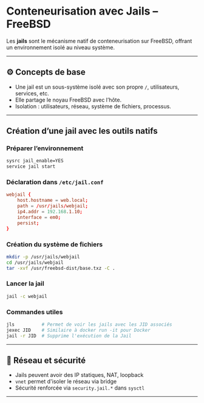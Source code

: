 # Conteneurisation avec Jails – FreeBSD

Les **jails** sont le mécanisme natif de conteneurisation sur FreeBSD, offrant un environnement isolé au niveau système.

---

## ⚙️ Concepts de base

- Une jail est un sous-système isolé avec son propre `/`, utilisateurs, services, etc.
- Elle partage le noyau FreeBSD avec l’hôte.
- Isolation : utilisateurs, réseau, système de fichiers, processus.

---

## Création d’une jail avec les outils natifs

### Préparer l’environnement

```bash
sysrc jail_enable=YES
service jail start
```

### Déclaration dans `/etc/jail.conf`

```conf
webjail {
    host.hostname = web.local;
    path = /usr/jails/webjail;
    ip4.addr = 192.168.1.10;
    interface = em0;
    persist;
}
```

### Création du système de fichiers

```bash
mkdir -p /usr/jails/webjail
cd /usr/jails/webjail
tar -xvf /usr/freebsd-dist/base.txz -C .
```

### Lancer la jail

```bash
jail -c webjail
```

### Commandes utiles

```bash
jls          # Permet de voir les jails avec les JID associés
jexec JID    # Similaire à docker run -it pour Docker
jail -r JID  # Supprime l'exécution de la Jail
```

---

## 🔐 Réseau et sécurité

- Jails peuvent avoir des IP statiques, NAT, loopback
- `vnet` permet d'isoler le réseau via bridge
- Sécurité renforcée via `security.jail.*` dans `sysctl`

---
